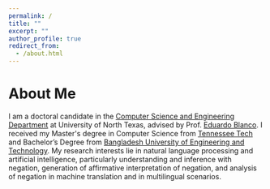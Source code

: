 ```yaml
---
permalink: /
title: ""
excerpt: ""
author_profile: true
redirect_from: 
  - /about.html
---
```


# About Me
I am a doctoral candidate in the [Computer Science and Engineering Department](https://computerscience.engineering.unt.edu/) at University of North Texas, advised by Prof. [Eduardo Blanco](http://www.cse.unt.edu/~blanco/). I received my Master's degree in Computer Science from [Tennessee Tech](https://www.tntech.edu/) and Bachelor’s Degree from [Bangladesh University of Engineering and Technology](https://www.buet.ac.bd/). My research interests lie in natural language processing and artificial intelligence, particularly understanding and inference with negation, generation of affirmative interpretation of negation, and analysis of negation in machine translation and in multilingual scenarios. 

